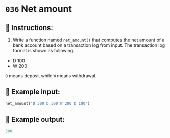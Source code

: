 # `036` Net amount

## 📝 Instructions:

1. Write a function named `net_amount()` that computes the net amount of a bank account based on a transaction log from input. The transaction log format is shown as following:

+ D 100
+ W 200

`D` means deposit while `W` means withdrawal.

## 📎 Example input:

```py
net_amount("D 300 D 300 W 200 D 100")
```

## 📎 Example output:

```py
500
```
